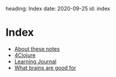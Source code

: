 heading: Index 
date: 2020-09-25
id: index

# Index

- [About these notes](/about-these-notes)
- [4Clojure](/4clojure)
- [Learning Journal](/learning-journal)
- [What brains are good for](/what-brains-are-good-for)

